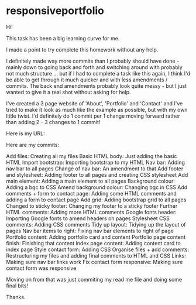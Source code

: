 # responsiveportfolio


Hi!

This task has been a big learning curve for me.

I made a point to try complete this homework without any help. 

I definitely made way more commits than I probably should have done - mainly down to going back and forth and switching around with probably not much structure ... but if I had to complete a task like this again, I think I'd be able to get through it much quicker and with less amendments / commits. The back end amendments probably look quite messy - but I just wanted to give it a real shot without asking for help.

I've created a 3 page website of 'About', 'Portfolio' and 'Contact' and I've tried to make it look as much like the example as possible, but with my own little twist. I'd definitely do 1 commit per 1 change moving forward rather than adding 2 - 3 changes to 1 commit! 

Here is my URL:

Here are my commits:

Add files: Creating all my files
Basic HTML body: Just adding the basic HTML 
Import bootstrap: Importing bootstrap to my HTML
Nav bar: Adding nav bar to all pages
Change of nav bar: An amendment to that
Add footer and stylesheet: Adding footer to all pages and creating CSS stylesheet
Add main element: Adding a main element to all pages
Background colour: Adding a bgc to CSS
Amend background colour: Changing bgc in CSS
Add comments + form to contact page: Adding some HTML comments and adding a form to contact page
Add grid: Adding bootstrap grid to all pages
Changed to sticky footer: Changing my footer to a sticky footer
Further HTML comments: Adding more HTML comments
Google fonts header: Importing Google fonts to amend headers on pages
Stylesheet CSS comments: Adding CSS comments
Tidy up layout: Tidying up the layout of pages
Nav bar items to right: Fixing nav bar elements to right of page
Portfolio content: Adding portfolio card and content
Portfolio page content finish: Finishing that content
Index page content: Adding content card to index page
Style contact form: Adding CSS 
Organise files + add comments: Restructuring my files and adding final comments to HTML and CSS
Links: Making sure nav bar links work
Fix contact form responsive: Making sure contact form was responsive 

Moving on from that was just commiting my read me file and doing some final bits! 

Thanks.

